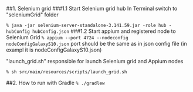 ##1. Selenium grid
###1.1 Start Selenium grid hub
In Terminal switch to "seleniumGrid" folder

`% java -jar selenium-server-standalone-3.141.59.jar -role hub -hubConfig hubConfig.json`
###1.2 Start appium and registered node to Selenium Grid
`% appium --port 4724 --nodeconfig nodeConfigGalaxyS10.json`
port should be the same as in json config file (in exampl it is nodeConfigGalaxyS10.json)

"launch_grid.sh" responsible for launch Selenium grid and Appium nodes

`% sh src/main/resources/scripts/launch_grid.sh`

##2. How to run with Gradle
`% ./gradlew`

